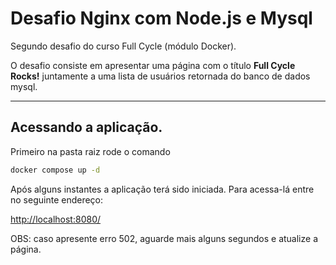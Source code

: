 # Desafio Nginx com Node.js e Mysql

Segundo desafio do curso Full Cycle (módulo Docker).

O desafio consiste em apresentar uma página com o título **Full Cycle Rocks!** juntamente a uma lista de usuários retornada do banco de dados mysql.

---

## Acessando a aplicação.

Primeiro na pasta raiz rode o comando

```bash
docker compose up -d 
```

Após alguns instantes a aplicação terá sido iniciada. Para acessa-lá entre no seguinte endereço:

[http://localhost:8080/](http://localhost:8080/)

OBS: caso apresente erro 502, aguarde mais alguns segundos e atualize a página.
